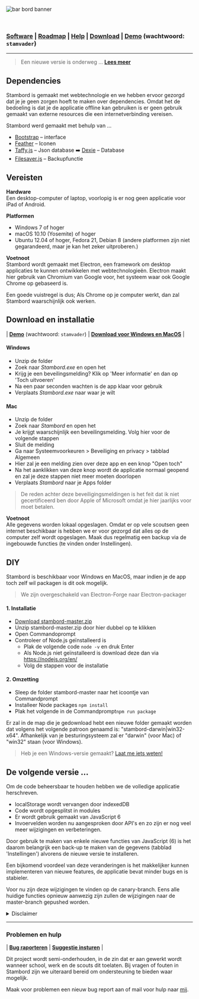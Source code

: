 ![bar bord banner](https://raw.githubusercontent.com/lennertderyck/bar-board/master/branding/banner.png)

<br>

### [Software](#software) | [Roadmap](#roadmap) | [Help](#problemen-en-hulp) | [Download](https://github.com/lennertderyck/stambord/releases) | [Demo](https://stambord.haegepoorters.be/src/) (wachtwoord: ```stamvader```)

---
> Een nieuwe versie is onderweg ... [**Lees meer**](#de-volgende-versie-)

## Dependencies
Stambord is gemaakt met webtechnologie en we hebben ervoor gezorgd dat je je geen zorgen hoeft te maken over dependencies. Omdat het de bedoeling is dat je de applicatie offline kan gebruiken is er geen gebruik gemaakt van externe resources die een internetverbinding vereisen.

Stambord werd gemaakt met behulp van ...
- [Bootstrap](https://getbootstrap.com/) – interface
- [Feather](https://feathericons.com/) – Iconen
- [Taffy.js](http://taffydb.com/) – Json database ➡️ [Dexie](https://dexie.org/) – Database
- [Filesaver.js](https://github.com/eligrey/FileSaver.js/) – Backupfunctie

## Vereisten

**Hardware**<br>
Een desktop-computer of laptop, voorlopig is er nog geen applicatie voor iPad of Android.

**Platformen**
- Windows 7 of hoger
- macOS 10.10 (Yosemite) of hoger
- Ubuntu 12.04 of hoger, Fedora 21, Debian 8 (andere platformen zijn niet gegarandeerd, maar je kan het zeker uitproberen.)

**Voetnoot**<br>
Stambord wordt gemaakt met Electron, een framework om desktop applicaties te kunnen ontwikkelen met webtechnologieën. Electron maakt hier gebruik van Chromium van Google voor, het systeem waar ook Google Chrome op gebaseerd is.

Een goede vuistregel is dus; Als Chrome op je computer werkt, dan zal Stambord waarschijnlijk ook werken.

## Download en installatie
| **[Demo](https://stambord.haegepoorters.be/src/)** (wachtwoord: ```stamvader```) | **[Download voor Windows en MacOS](https://github.com/lennertderyck/stambord/releases)** |

#### Windows
- Unzip de folder
- Zoek naar *Stambord.exe* en open het
- Krijg je een beveilingsmelding? Klik op 'Meer informatie' en dan op 'Toch uitvoeren'
- Na een paar seconden wachten is de app klaar voor gebruik
- Verplaats *Stambord.exe* naar waar je wilt

#### Mac
- Unzip de folder
- Zoek naar *Stambord* en open het
- Je krijgt waarschijnlijk een beveilingsmelding. Volg hier voor de volgende stappen
- Sluit de melding
- Ga naar Systeemvoorkeuren > Beveiliging en privacy > tabblad Algemeen
- Hier zal je een melding zien over deze app en een knop "Open toch"
- Na het aanklikken van deze knop wordt de applicatie normaal geopend en zal je deze stappen niet meer moeten doorlopen
- Verplaats *Stambord* naar je Apps folder

> De reden achter deze beveiligingsmeldingen is het feit dat ik niet gecertificeerd ben door Apple of Microsoft omdat je hier jaarlijks voor moet betalen.

**Voetnoot**<br>
Alle gegevens worden lokaal opgeslagen. Omdat er op vele scoutsen geen internet beschikbaar is hebben we er voor gezorgd dat alles op de computer zelf wordt opgeslagen.
Maak dus regelmatig een backup via de ingebouwde functies (te vinden onder Instellingen).

## DIY
Stambord is beschikbaar voor Windows en MacOS, maar indien je de app toch zelf wil packagen is dit ook mogelijk.

> We zijn overgeschakeld van Electron-Forge naar Electron-packager

#### 1. Installatie
- [Download stambord-master.zip](https://github.com/lennertderyck/stambord/archive/master.zip)
- Unzip stambord-master.zip door hier dubbel op te klikken
- Open Commandoprompt
- Controleer of Node.js geïnstalleerd is
  - Plak de volgende code ```node -v``` en druk Enter
  - Als Node.js niet geïnstalleerd is download deze dan via https://nodejs.org/en/
  - Volg de stappen voor de installatie

#### 2. Omzetting
- Sleep de folder stambord-master naar het icoontje van Commandprompt
- Installeer Node packages ```npm install```
- Plak het volgende in de Commandprompt```npm run package```

Er zal in de map die je gedownload hebt een nieuwe folder gemaakt worden dat volgens het volgende patroon genaamd is: "stambord-darwin|win32-x64". Afhankelijk van je besturingsysteem zal er "darwin" (voor Mac) of "win32" staan (voor Windows).

>  Heb je een Windows-versie gemaakt? <a href="mailto:hello@lennertderyck.be?subject=Stambord Windows build">Laat me iets weten!</a>
 
## De volgende versie ...

Om de code beheersbaar te houden hebben we de volledige applicatie herschreven.
- localStorage wordt vervangen door indexedDB
- Code wordt opgesplitst in modules
- Er wordt gebruik gemaakt van JavaScript 6
- Invoervelden worden nu aangesproken door API's
en zo zijn er nog veel meer wijzigingen en verbeteringen.

Door gebruik te maken van enkele nieuwe functies van JavaScript (6) is het daarom belangrijk een back-up te maken van de gegevens (tabblad 'Instellingen') alvorens de nieuwe versie te installeren.

Een bijkomend voordeel van deze veranderingen is het makkelijker kunnen implementeren van nieuwe features, de applicatie bevat minder bugs en is stabieler.

Voor nu zijn deze wijzigingen te vinden op de canary-branch. Eens alle huidige functies opnieuw aanwezig zijn zullen de wijzigingen naar de master-branch gepushed worden.

<details>
  <summary>Disclaimer</summary>
  <p>Wij, de ontwikkelaars achter deze applicatie, zijn op geen enkele manier verantwoordelijk voor eventuele problemen die zich voordoen door het het gebruik van deze applicatie.</p>
  <p>Ondanks Stambord met zorg ontwikkeld en getest werd, kunnen er nog steeds bugs in de applicatie zitten. We raden gebruikers aan dat wanneer zij zo problemen ervaren ze onmiddelijk contact met ons opnemen zodat wij zo snel mogelijk hun van een fix kunnen voorzien.</p>
  <p>Wij zijn dan ook niet verantwoordelijk voor verliezen of andere gevolgen door het gebruik van deze applicatie. Deze is dan ook alleen bedoeld voor gebruik door kleine groepen, zoals leiding/monitoren in een jeugdvereniging of een andere niet-professionele omgeving.</p>
  <p>We hopen dat het gebruik van Stambord een positieve ervaring mag zijn.</p>
</details>

---

### Problemen en hulp
| **[Bug raporteren](https://github.com/lennertderyck/stambord/issues/new?assignees=&labels=bug&template=bug_report.md&title=)** | **[Suggestie insturen](https://github.com/lennertderyck/stambord/issues/new?assignees=&labels=enhancement&template=feature_request.md&title=)** |

Dit project wordt semi-onderhouden, in de zin dat er aan gewerkt wordt wanneer school, werk en de scouts dit toelaten. Bij vragen of fouten in Stambord zijn we uiteraard bereid om ondersteuning te bieden waar mogelijk.

Maak voor problemen een nieuw bug report aan of mail voor hulp naar [mij](mailto:hello@lennertderyck.be?subject=Stambord).
